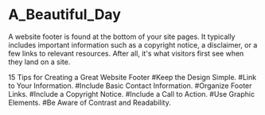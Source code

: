 # A_Beautiful_Day
A website footer is found at the bottom of your site pages. It typically includes important information such as a copyright notice, a disclaimer, or a few links to relevant resources. After all, it's what visitors first see when they land on a site.


15 Tips for Creating a Great Website Footer
#Keep the Design Simple.
#Link to Your Information.
#Include Basic Contact Information.
#Organize Footer Links.
#Include a Copyright Notice.
#Include a Call to Action.
#Use Graphic Elements.
#Be Aware of Contrast and Readability.
